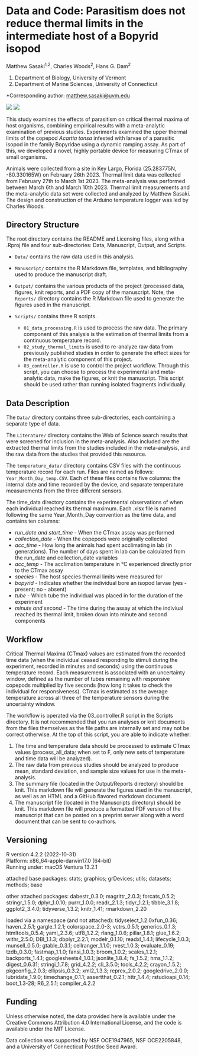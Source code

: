 # Data and Code: Parasitism does not reduce thermal limits in the intermediate host of a Bopyrid isopod  

Matthew Sasaki<sup>1,2</sup>, Charles Woods<sup>2</sup>, Hans G. Dam<sup>2</sup> 	

1. Department of Biology, University of Vermont   
2. Department of Marine Sciences, University of Connecticut
   
*Corresponding author: matthew.sasaki@uvm.edu   


<a href="https://doi.org/10.1016/j.jtherbio.2023.103712"><img src="https://img.shields.io/badge/Publication%20Here-Here?style=for-the-badge&labelColor=grey&color=blue"/></a>    <a href="https://doi.org/10.1101/2023.03.31.535176"><img src="https://img.shields.io/badge/Preprint%20Here-Here?style=for-the-badge&labelColor=grey&color=red"/></a>

This study examines the effects of parasitism on critical thermal maxima of host organisms, combining empirical results with a meta-analytic examination of previous studies. Experiments examined the upper thermal limits of the copepod *Acartia tonsa* infested with larvae of a parasitic isopod in the family Bopyridae using a dynamic ramping assay. As part of this, we developed a novel, highly portable device for measuring CTmax of small organisms.    

Animals were collected from a site in Key Largo, Florida (25.283775N, -80.330165W) on February 26th 2023. Thermal limit data was collected from February 27th to March 1st 2023. The meta-analysis was performed between March 6th and March 10th 2023. Thermal limit measurements and the meta-analytic data set were collected and analyzed by Matthew Sasaki. The design and construction of the Arduino temperature logger was led by Charles Woods.  

## Directory Structure 
The root directory contains the README and Licensing files, along with a .Rproj file and four sub-directories: Data, Manuscript, Output, and Scripts.  

-   `Data/` contains the raw data used in this analysis.  

-   `Manuscript/` contains the R Markdown file, templates, and bibliography used to produce the manuscript draft. 

-   `Output/` contains the various products of the project (processed data, figures, knit reports, and a PDF copy of the manuscript. Note, the `Reports/` directory contains the R Markdown file used to generate the figures used in the manuscript.  

-   `Scripts/` contains three R scripts. 
    -   `01_data_processing.R` is used to process the raw data. The primary component of this analysis is the estimation of thermal limits from a continuous temperature record.
    -   `02_study_thermal_limits` is used to re-analyze raw data from previously published studies in order to generate the effect sizes for the meta-analytic component of this project.
    -   `03_controller.R` is use to control the project workflow. Through this script, you can choose to process the experimental and meta-analytic data, make the figures, or knit the manuscript. This script should be used rather than running isolated fragments individually. 
 

## Data Description 	

The `Data/` directory contains three sub-directories, each containing a separate type of data.   	

The `Literature/` directory contains the Web of Science search results that were screened for inclusion in the meta-analysis. Also included are the extracted thermal limits from the studies included in the meta-analysis, and the raw data from the studies that provided this resource.  

The `temperature_data/` directory contains CSV files with the continuous temperature record for each run. Files are named as follows: `Year_Month_Day_temp.CSV`. Each of these files contains five columns: the internal date and time recorded by the device, and separate temperature measurements from the three different sensors.   

The time_data directory contains the experimental observations of when each individual reached its thermal maximum. Each .xlsx file is named following the same Year_Month_Day convention as the time data, and contains ten columns:     

  -   *run_date and start_time* - When the CTmax assay was performed	  	
  -   *collection_date*	- When the copepods were originally collected
  -   *acc_time* - How long the animals had spent acclimating in lab (in generations). The number of days spent in lab can be calculated from the run_date and collection_date variables  
  -   *acc_temp* - The acclimation temperature in °C experienced directly prior to the CTmax assay  
  -   *species* - The host species thermal limits were measured for  
  -   *bopyrid* - Indicates whether the individual bore an isopod larvae (yes - present; no - absent)  	  	
  -   *tube* - Which tube the individual was placed in for the duration of the experiment	  	
  -   *minute and second* - The time during the assay at which the indiviual reached its thermal limit, broken down into minute and second components	  	
    
## Workflow

Critical Thermal Maxima (CTmax) values are estimated from the recorded time data (when the individual ceased responding to stimuli during the experiment, recorded in minutes and seconds) using the continuous temperature record. Each measurement is associated with an uncertainty window, defined as the number of tubes remaining with responsive copepods multiplied by five seconds (how long it takes to check the individual for responsiveness). CTmax is estimated as the average temperature across all three of the temperature sensors during the uncertainty window.

The workflow is operated via the 03_controller.R script in the Scripts directory. It is not recommended that you run analyses or knit documents from the files themselves as the file paths are internally set and may not be correct otherwise. At the top of this script, you are able to indicate whether: 
  1) The time and temperature data should be processed to estimate CTmax values (process_all_data; when set to F, only new sets of temperature and time data will be analyzed). 
  2) The raw data from previous studies should be analyzed to produce mean, standard deviation, and sample size values for use in the meta-analysis.
  3) The summary file (located in the Output/Reports directory) should be knit. This markdown file will generate the figures used in the manuscript, as well as an HTML and a GitHub flavored markdown document. 
  4) The manuscript file (located in the Manuscripts directory) should be knit. This markdown file will produce a formatted PDF version of the manuscript that can be posted on a preprint server along with a word document that can be sent to co-authors. 


## Versioning   
R version 4.2.2 (2022-10-31)    
Platform: x86_64-apple-darwin17.0 (64-bit)    
Running under: macOS Ventura 13.2.1   

attached base packages:
stats; graphics; grDevices; utils; datasets; methods; base 

other attached packages:
dabestr_0.3.0; magrittr_2.0.3; forcats_0.5.2; stringr_1.5.0; dplyr_1.0.10; purrr_1.0.0; readr_2.1.3;
tidyr_1.2.1; tibble_3.1.8; ggplot2_3.4.0; tidyverse_1.3.2; knitr_1.41; rmarkdown_2.20

loaded via a namespace (and not attached):
tidyselect_1.2.0xfun_0.36; haven_2.5.1; gargle_1.2.1; colorspace_2.0-3; 
vctrs_0.5.1; generics_0.1.3; htmltools_0.5.4; yaml_2.3.6; utf8_1.2.2; 
rlang_1.0.6; pillar_1.8.1; glue_1.6.2; withr_2.5.0; DBI_1.1.3;
dbplyr_2.2.1; modelr_0.1.10; readxl_1.4.1; lifecycle_1.0.3; munsell_0.5.0;
gtable_0.3.1; cellranger_1.1.0; rvest_1.0.3; evaluate_0.19; tzdb_0.3.0; 
fastmap_1.1.0; fansi_1.0.3; broom_1.0.2; scales_1.2.1; backports_1.4.1;
googlesheets4_1.0.1; jsonlite_1.8.4; fs_1.5.2; hms_1.1.2; digest_0.6.31;
stringi_1.7.8; grid_4.2.2; cli_3.5.0; tools_4.2.2; crayon_1.5.2; 
pkgconfig_2.0.3; ellipsis_0.3.2; xml2_1.3.3; reprex_2.0.2; googledrive_2.0.0;
lubridate_1.9.0; timechange_0.1.1; assertthat_0.2.1; httr_1.4.4; rstudioapi_0.14;
boot_1.3-28; R6_2.5.1; compiler_4.2.2


## Funding

Unless otherwise noted, the data provided here is available under the Creative Commons Attribution 4.0 International License, and the code is available under the MIT License.

Data collection was supported by NSF OCE1947965, NSF OCE2205848, and a University of Connecticut Postdoc Seed Award. 
